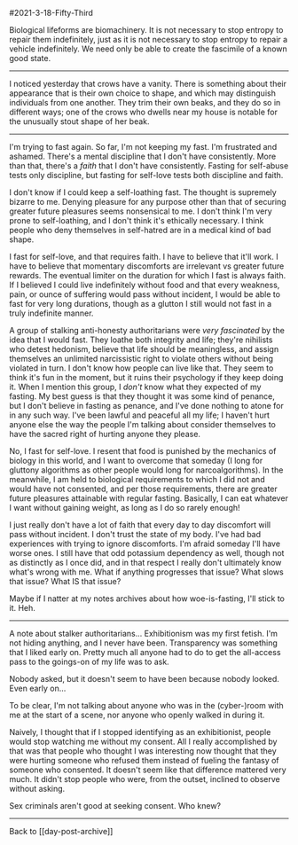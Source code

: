 #2021-3-18-Fifty-Third

Biological lifeforms are biomachinery.  It is not necessary to stop entropy to repair them indefinitely, just as it is not necessary to stop entropy to repair a vehicle indefinitely.  We need only be able to create the fascimile of a known good state.

---
I noticed yesterday that crows have a vanity.  There is something about their appearance that is their own choice to shape, and which may distinguish individuals from one another.  They trim their own beaks, and they do so in different ways; one of the crows who dwells near my house is notable for the unusually stout shape of her beak.

---
I'm trying to fast again.  So far, I'm not keeping my fast.  I'm frustrated and ashamed.  There's a mental discipline that I don't have consistently.  More than that, there's a *faith* that I don't have consistently.  Fasting for self-abuse tests only discipline, but fasting for self-love tests both discipline and faith.

I don't know if I could keep a self-loathing fast.  The thought is supremely bizarre to me.  Denying pleasure for any purpose other than that of securing greater future pleasures seems nonsensical to me.  I don't think I'm very prone to self-loathing, and I don't think it's ethically necessary.  I think people who deny themselves in self-hatred are in a medical kind of bad shape.

I fast for self-love, and that requires faith.  I have to believe that it'll work.  I have to believe that momentary discomforts are irrelevant vs greater future rewards.  The eventual limiter on the duration for which I fast is always faith.  If I believed I could live indefinitely without food and that every weakness, pain, or ounce of suffering would pass without incident, I would be able to fast for very long durations, though as a glutton I still would not fast in a truly indefinite manner.

A group of stalking anti-honesty authoritarians were *very fascinated* by the idea that I would fast.  They loathe both integrity and life; they're nihilists who detest hedonism, believe that life should be meaningless, and assign themselves an unlimited narcissistic right to violate others without being violated in turn.  I don't know how people can live like that.  They seem to think it's fun in the moment, but it ruins their psychology if they keep doing it.  When I mention this group, I *don't* know what they expected of my fasting.  My best guess is that they thought it was some kind of penance, but I don't believe in fasting as penance, and I've done nothing to atone for in any such way.  I've been lawful and peaceful all my life; I haven't hurt anyone else the way the people I'm talking about consider themselves to have the sacred right of hurting anyone they please.

No, I fast for self-love.  I resent that food is punished by the mechanics of biology in this world, and I want to overcome that someday (I long for gluttony algorithms as other people would long for narcoalgorithms).  In the meanwhile, I am held to biological requirements to which I did not and would have not consented, and per those requirements, there are greater future pleasures attainable with regular fasting.  Basically, I can eat whatever I want without gaining weight, as long as I do so rarely enough!

I just really don't have a lot of faith that every day to day discomfort will pass without incident.  I don't trust the state of my body.  I've had bad experiences with trying to ignore discomforts.  I'm afraid someday I'll have worse ones.  I still have that odd potassium dependency as well, though not as distinctly as I once did, and in that respect I really don't ultimately know what's wrong with me.  What if anything progresses that issue?  What slows that issue?  What IS that issue?

Maybe if I natter at my notes archives about how woe-is-fasting, I'll stick to it.  Heh.

---
A note about stalker authoritarians...  Exhibitionism was my first fetish.  I'm not hiding anything, and I never have been.  Transparency was something that I liked early on.  Pretty much all anyone had to do to get the all-access pass to the goings-on of my life was to ask.

Nobody asked, but it doesn't seem to have been because nobody looked.  Even early on...

To be clear, I'm not talking about anyone who was in the (cyber-)room with me at the start of a scene, nor anyone who openly walked in during it.

Naively, I thought that if I stopped identifying as an exhibitionist, people would stop watching me without my consent.  All I really accomplished by that was that people who thought I was interesting now thought that they were hurting someone who refused them instead of fueling the fantasy of someone who consented.  It doesn't seem like that difference mattered very much.  It didn't stop people who were, from the outset, inclined to observe without asking.

Sex criminals aren't good at seeking consent.  Who knew?

---
Back to [[day-post-archive]]